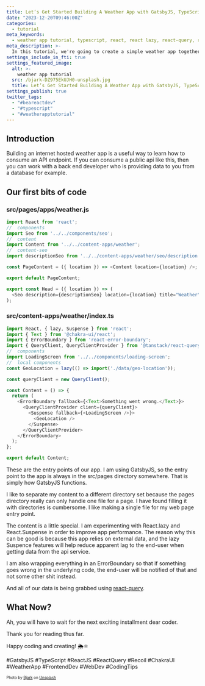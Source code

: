 ```yaml
---
title: Let’s Get Started Building A Weather App with GatsbyJS, TypeScript, Recoil and React!
date: "2023-12-20T09:46:00Z"
categories:
  - tutorial
meta_keywords:
  - weather app tutorial, typescript, react, react lazy, react-query, react suspense, recoil, coding tutorial
meta_description: >-
  In this tutorial, we're going to create a simple weather app together! 🌦️⚛️
settings_include_in_fti: true
settings_featured_image:
  alt: >-
    weather app tutorial
  src: /bjark-DZ975EkUJH0-unsplash.jpg
  title: Let’s Get Started Building A Weather App with GatsbyJS, TypeScript, Recoil and React!
settings_publish: true
twitter_tags:
  - "#beareactdev"
  - "#typescript"
  - "#weatherapptutorial"
---
```


## Introduction

Building an internet hosted weather app is a useful way to learn how to consume an API endpoint. If you can consume a public api like this, then you can work with a back end developer who is providing data to you from a database for example.

## Our first bits of code

### src/pages/apps/weather.js

```typescript
import React from 'react';
//  components
import Seo from '../../components/seo';
//  content
import Content from '../../content-apps/weather';
//  content-seo
import descriptionSeo from '../../content-apps/weather/seo/description';

const PageContent = ({ location }) => <Content location={location} />;

export default PageContent;

export const Head = ({ location }) => (
  <Seo description={descriptionSeo} location={location} title="Weather" />
);
```

### src/content-apps/weather/index.ts

```typescript
import React, { lazy, Suspense } from 'react';
import { Text } from '@chakra-ui/react';
import { ErrorBoundary } from 'react-error-boundary';
import { QueryClient, QueryClientProvider } from '@tanstack/react-query';
//  components
import LoadingScreen from '../../components/loading-screen';
//  local components
const GeoLocation = lazy(() => import('./data/geo-location'));

const queryClient = new QueryClient();

const Content = () => {
  return (
    <ErrorBoundary fallback={<Text>Something went wrong.</Text>}>
      <QueryClientProvider client={queryClient}>
        <Suspense fallback={<LoadingScreen />}>
          <GeoLocation />
        </Suspense>
      </QueryClientProvider>
    </ErrorBoundary>
  );
};

export default Content;
```

These are the entry points of our app. I am using GatsbyJS, so the entry point to the app is always in the src/pages directory somewhere. That is simply how GatsbyJS functions.

I like to separate my content to a different directory set because the pages directory really can only handle one file for a page. I have found filling it with directories is cumbersome. I like making a single file for my web page entry point.

The content is a little special. I am experimenting with React.lazy and React.Suspense in order to improve app performance. The reason why this can be good is because this app relies on external data, and the lazy Suspence features will help reduce apparent lag to the end-user when getting data from the api service.

I am also wrapping everything in an ErrorBoundary so that if something goes wrong in the underlying code, the end-user will be notified of that and not some other shit instead.

And all of our data is being grabbed using <a href="https://github.com/TanStack/query" target="_blank">react-query</a>.

## What Now?

Ah, you will have to wait for the next exciting installment dear coder.

Thank you for reading thus far.

Happy coding and creating! 🌦️⚛️

\#GatsbyJS #TypeScript #ReactJS #ReactQuery #Recoil #ChakraUI #WeatherApp #FrontendDev #WebDev #CodingTips

<p/>

<span style="font-size:10px">
  Photo by <a href="https://unsplash.com/@dagna?utm_content=creditCopyText&utm_medium=referral&utm_source=unsplash" target="_blank">Bjark</a> on <a href="https://unsplash.com/photos/clear-blue-sky-DZ975EkUJH0?utm_content=creditCopyText&utm_medium=referral&utm_source=unsplash" target="_blank">Unsplash</a>
</span>
